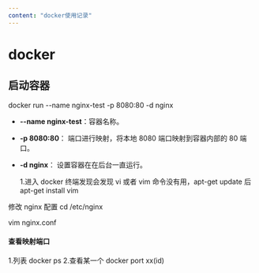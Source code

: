 ```yaml
---
content: "docker使用记录"
---
```


# docker

## 启动容器

docker run --name nginx-test -p 8080:80 -d nginx

- **--name nginx-test**：容器名称。
- **-p 8080:80**： 端口进行映射，将本地 8080 端口映射到容器内部的 80 端口。
- **-d nginx**： 设置容器在在后台一直运行。

  1.进入 docker 终端发现会发现 vi 或者 vim 命令没有⽤，apt-get update 后 apt-get install vim

修改 nginx 配置
cd /etc/nginx

vim nginx.conf

#### 查看映射端口

1.列表 docker ps 2.查看某一个 docker port xx(id)
